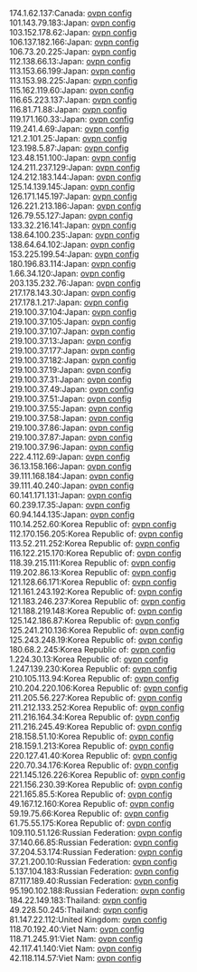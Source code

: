 174.1.62.137:Canada: [ovpn config](vpn/174_1_62_137.ovpn)  
101.143.79.183:Japan: [ovpn config](vpn/101_143_79_183.ovpn)  
103.152.178.62:Japan: [ovpn config](vpn/103_152_178_62.ovpn)  
106.137.182.166:Japan: [ovpn config](vpn/106_137_182_166.ovpn)  
106.73.20.225:Japan: [ovpn config](vpn/106_73_20_225.ovpn)  
112.138.66.13:Japan: [ovpn config](vpn/112_138_66_13.ovpn)  
113.153.66.199:Japan: [ovpn config](vpn/113_153_66_199.ovpn)  
113.153.98.225:Japan: [ovpn config](vpn/113_153_98_225.ovpn)  
115.162.119.60:Japan: [ovpn config](vpn/115_162_119_60.ovpn)  
116.65.223.137:Japan: [ovpn config](vpn/116_65_223_137.ovpn)  
116.81.71.88:Japan: [ovpn config](vpn/116_81_71_88.ovpn)  
119.171.160.33:Japan: [ovpn config](vpn/119_171_160_33.ovpn)  
119.241.4.69:Japan: [ovpn config](vpn/119_241_4_69.ovpn)  
121.2.101.25:Japan: [ovpn config](vpn/121_2_101_25.ovpn)  
123.198.5.87:Japan: [ovpn config](vpn/123_198_5_87.ovpn)  
123.48.151.100:Japan: [ovpn config](vpn/123_48_151_100.ovpn)  
124.211.237.129:Japan: [ovpn config](vpn/124_211_237_129.ovpn)  
124.212.183.144:Japan: [ovpn config](vpn/124_212_183_144.ovpn)  
125.14.139.145:Japan: [ovpn config](vpn/125_14_139_145.ovpn)  
126.171.145.197:Japan: [ovpn config](vpn/126_171_145_197.ovpn)  
126.221.213.186:Japan: [ovpn config](vpn/126_221_213_186.ovpn)  
126.79.55.127:Japan: [ovpn config](vpn/126_79_55_127.ovpn)  
133.32.216.141:Japan: [ovpn config](vpn/133_32_216_141.ovpn)  
138.64.100.235:Japan: [ovpn config](vpn/138_64_100_235.ovpn)  
138.64.64.102:Japan: [ovpn config](vpn/138_64_64_102.ovpn)  
153.225.199.54:Japan: [ovpn config](vpn/153_225_199_54.ovpn)  
180.196.83.114:Japan: [ovpn config](vpn/180_196_83_114.ovpn)  
1.66.34.120:Japan: [ovpn config](vpn/1_66_34_120.ovpn)  
203.135.232.76:Japan: [ovpn config](vpn/203_135_232_76.ovpn)  
217.178.143.30:Japan: [ovpn config](vpn/217_178_143_30.ovpn)  
217.178.1.217:Japan: [ovpn config](vpn/217_178_1_217.ovpn)  
219.100.37.104:Japan: [ovpn config](vpn/219_100_37_104.ovpn)  
219.100.37.105:Japan: [ovpn config](vpn/219_100_37_105.ovpn)  
219.100.37.107:Japan: [ovpn config](vpn/219_100_37_107.ovpn)  
219.100.37.13:Japan: [ovpn config](vpn/219_100_37_13.ovpn)  
219.100.37.177:Japan: [ovpn config](vpn/219_100_37_177.ovpn)  
219.100.37.182:Japan: [ovpn config](vpn/219_100_37_182.ovpn)  
219.100.37.19:Japan: [ovpn config](vpn/219_100_37_19.ovpn)  
219.100.37.31:Japan: [ovpn config](vpn/219_100_37_31.ovpn)  
219.100.37.49:Japan: [ovpn config](vpn/219_100_37_49.ovpn)  
219.100.37.51:Japan: [ovpn config](vpn/219_100_37_51.ovpn)  
219.100.37.55:Japan: [ovpn config](vpn/219_100_37_55.ovpn)  
219.100.37.58:Japan: [ovpn config](vpn/219_100_37_58.ovpn)  
219.100.37.86:Japan: [ovpn config](vpn/219_100_37_86.ovpn)  
219.100.37.87:Japan: [ovpn config](vpn/219_100_37_87.ovpn)  
219.100.37.96:Japan: [ovpn config](vpn/219_100_37_96.ovpn)  
222.4.112.69:Japan: [ovpn config](vpn/222_4_112_69.ovpn)  
36.13.158.166:Japan: [ovpn config](vpn/36_13_158_166.ovpn)  
39.111.168.184:Japan: [ovpn config](vpn/39_111_168_184.ovpn)  
39.111.40.240:Japan: [ovpn config](vpn/39_111_40_240.ovpn)  
60.141.171.131:Japan: [ovpn config](vpn/60_141_171_131.ovpn)  
60.239.17.35:Japan: [ovpn config](vpn/60_239_17_35.ovpn)  
60.94.144.135:Japan: [ovpn config](vpn/60_94_144_135.ovpn)  
110.14.252.60:Korea Republic of: [ovpn config](vpn/110_14_252_60.ovpn)  
112.170.156.205:Korea Republic of: [ovpn config](vpn/112_170_156_205.ovpn)  
113.52.211.252:Korea Republic of: [ovpn config](vpn/113_52_211_252.ovpn)  
116.122.215.170:Korea Republic of: [ovpn config](vpn/116_122_215_170.ovpn)  
118.39.215.111:Korea Republic of: [ovpn config](vpn/118_39_215_111.ovpn)  
119.202.86.13:Korea Republic of: [ovpn config](vpn/119_202_86_13.ovpn)  
121.128.66.171:Korea Republic of: [ovpn config](vpn/121_128_66_171.ovpn)  
121.161.243.192:Korea Republic of: [ovpn config](vpn/121_161_243_192.ovpn)  
121.183.246.237:Korea Republic of: [ovpn config](vpn/121_183_246_237.ovpn)  
121.188.219.148:Korea Republic of: [ovpn config](vpn/121_188_219_148.ovpn)  
125.142.186.87:Korea Republic of: [ovpn config](vpn/125_142_186_87.ovpn)  
125.241.210.136:Korea Republic of: [ovpn config](vpn/125_241_210_136.ovpn)  
125.243.248.19:Korea Republic of: [ovpn config](vpn/125_243_248_19.ovpn)  
180.68.2.245:Korea Republic of: [ovpn config](vpn/180_68_2_245.ovpn)  
1.224.30.13:Korea Republic of: [ovpn config](vpn/1_224_30_13.ovpn)  
1.247.139.230:Korea Republic of: [ovpn config](vpn/1_247_139_230.ovpn)  
210.105.113.94:Korea Republic of: [ovpn config](vpn/210_105_113_94.ovpn)  
210.204.220.106:Korea Republic of: [ovpn config](vpn/210_204_220_106.ovpn)  
211.205.56.227:Korea Republic of: [ovpn config](vpn/211_205_56_227.ovpn)  
211.212.133.252:Korea Republic of: [ovpn config](vpn/211_212_133_252.ovpn)  
211.216.164.34:Korea Republic of: [ovpn config](vpn/211_216_164_34.ovpn)  
211.216.245.49:Korea Republic of: [ovpn config](vpn/211_216_245_49.ovpn)  
218.158.51.10:Korea Republic of: [ovpn config](vpn/218_158_51_10.ovpn)  
218.159.1.213:Korea Republic of: [ovpn config](vpn/218_159_1_213.ovpn)  
220.127.41.40:Korea Republic of: [ovpn config](vpn/220_127_41_40.ovpn)  
220.70.34.176:Korea Republic of: [ovpn config](vpn/220_70_34_176.ovpn)  
221.145.126.226:Korea Republic of: [ovpn config](vpn/221_145_126_226.ovpn)  
221.156.230.39:Korea Republic of: [ovpn config](vpn/221_156_230_39.ovpn)  
221.165.85.5:Korea Republic of: [ovpn config](vpn/221_165_85_5.ovpn)  
49.167.12.160:Korea Republic of: [ovpn config](vpn/49_167_12_160.ovpn)  
59.19.75.66:Korea Republic of: [ovpn config](vpn/59_19_75_66.ovpn)  
61.75.55.175:Korea Republic of: [ovpn config](vpn/61_75_55_175.ovpn)  
109.110.51.126:Russian Federation: [ovpn config](vpn/109_110_51_126.ovpn)  
37.140.66.85:Russian Federation: [ovpn config](vpn/37_140_66_85.ovpn)  
37.204.53.174:Russian Federation: [ovpn config](vpn/37_204_53_174.ovpn)  
37.21.200.10:Russian Federation: [ovpn config](vpn/37_21_200_10.ovpn)  
5.137.104.183:Russian Federation: [ovpn config](vpn/5_137_104_183.ovpn)  
87.117.189.40:Russian Federation: [ovpn config](vpn/87_117_189_40.ovpn)  
95.190.102.188:Russian Federation: [ovpn config](vpn/95_190_102_188.ovpn)  
184.22.149.183:Thailand: [ovpn config](vpn/184_22_149_183.ovpn)  
49.228.50.245:Thailand: [ovpn config](vpn/49_228_50_245.ovpn)  
81.147.22.112:United Kingdom: [ovpn config](vpn/81_147_22_112.ovpn)  
118.70.192.40:Viet Nam: [ovpn config](vpn/118_70_192_40.ovpn)  
118.71.245.91:Viet Nam: [ovpn config](vpn/118_71_245_91.ovpn)  
42.117.41.140:Viet Nam: [ovpn config](vpn/42_117_41_140.ovpn)  
42.118.114.57:Viet Nam: [ovpn config](vpn/42_118_114_57.ovpn)  
